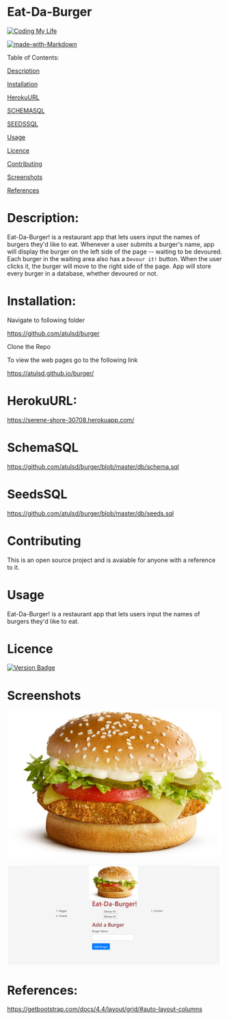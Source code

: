 # Eat-Da-Burger

[![Coding My Life](https://img.shields.io/badge/AtulMahajan-FullStackDeveloper-blue)](https://img.shields.io/)

[![made-with-Markdown](https://img.shields.io/badge/Made%20with-Markdown-1f425f.svg)](http://commonmark.org)

Table of Contents:

[Description](#Description:)

[Installation](#Installation:)

[HerokuURL](#HerokuURL:)

[SCHEMASQL](#SchemaSQL:)

[SEEDSSQL](#SeedsSQL:)

[Usage](#Usage:)

[Licence](#Licence:)

[Contributing](#Contributing:)

[Screenshots](#Screenshots:)

[References](#References:)

# Description:

Eat-Da-Burger! is a restaurant app that lets users input the names of burgers they'd like to eat. Whenever a user submits a burger's name, app will display the burger on the left side of the page -- waiting to be devoured. Each burger in the waiting area also has a `Devour it!` button. When the user clicks it, the burger will move to the right side of the page. App will store every burger in a database, whether devoured or not.

# Installation:

Navigate to following folder

https://github.com/atulsd/burger

Clone the Repo

To view the web pages go to the following link

https://atulsd.github.io/burger/

# HerokuURL:

https://serene-shore-30708.herokuapp.com/

# SchemaSQL

https://github.com/atulsd/burger/blob/master/db/schema.sql

# SeedsSQL

https://github.com/atulsd/burger/blob/master/db/seeds.sql

# Contributing

This is an open source project and is avaiable for anyone with a reference to it.

# Usage

Eat-Da-Burger! is a restaurant app that lets users input the names of burgers they'd like to eat.

# Licence

[![Version Badge](https://img.shields.io/badge/Version-1.0.1-green)](https://shields.io/#your-badge)

# Screenshots

![burger.jpg](./public/assets/img/burger.jpg)

![app.png](./public/assets/img/app.png)

# References:

https://getbootstrap.com/docs/4.4/layout/grid/#auto-layout-columns
